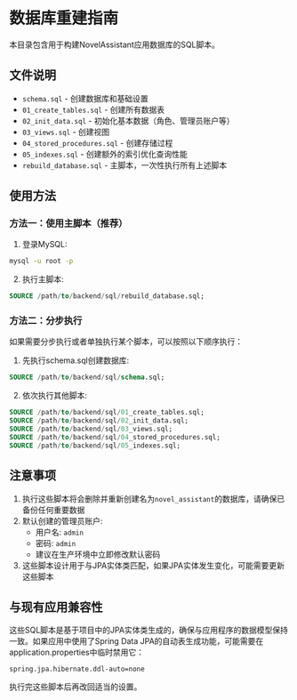 # 数据库重建指南

本目录包含用于构建NovelAssistant应用数据库的SQL脚本。

## 文件说明

- `schema.sql` - 创建数据库和基础设置
- `01_create_tables.sql` - 创建所有数据表
- `02_init_data.sql` - 初始化基本数据（角色、管理员账户等）
- `03_views.sql` - 创建视图
- `04_stored_procedures.sql` - 创建存储过程
- `05_indexes.sql` - 创建额外的索引优化查询性能
- `rebuild_database.sql` - 主脚本，一次性执行所有上述脚本

## 使用方法

### 方法一：使用主脚本（推荐）

1. 登录MySQL:

```bash
mysql -u root -p
```

2. 执行主脚本:

```sql
SOURCE /path/to/backend/sql/rebuild_database.sql;
```

### 方法二：分步执行

如果需要分步执行或者单独执行某个脚本，可以按照以下顺序执行：

1. 先执行schema.sql创建数据库:

```sql
SOURCE /path/to/backend/sql/schema.sql;
```

2. 依次执行其他脚本:

```sql
SOURCE /path/to/backend/sql/01_create_tables.sql;
SOURCE /path/to/backend/sql/02_init_data.sql;
SOURCE /path/to/backend/sql/03_views.sql;
SOURCE /path/to/backend/sql/04_stored_procedures.sql;
SOURCE /path/to/backend/sql/05_indexes.sql;
```

## 注意事项

1. 执行这些脚本将会删除并重新创建名为`novel_assistant`的数据库，请确保已备份任何重要数据
2. 默认创建的管理员账户:
   - 用户名: `admin`
   - 密码: `admin`
   - 建议在生产环境中立即修改默认密码
3. 这些脚本设计用于与JPA实体类匹配，如果JPA实体发生变化，可能需要更新这些脚本

## 与现有应用兼容性

这些SQL脚本是基于项目中的JPA实体类生成的，确保与应用程序的数据模型保持一致。如果应用中使用了Spring Data JPA的自动表生成功能，可能需要在application.properties中临时禁用它：

```properties
spring.jpa.hibernate.ddl-auto=none
```

执行完这些脚本后再改回适当的设置。 